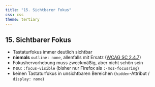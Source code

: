 ```yaml
---
title: "15. Sichtbarer Fokus"
css: css
theme: tertiary
---
```

## 15. Sichtbarer Fokus

- Tastaturfokus immer deutlich sichtbar
- **niemals** `outline: none`, allenfalls mit Ersatz ([WCAG SC 2.4.7](https://www.w3.org/TR/WCAG21/#focus-visible))
- Fokushervorhebung muss zweckmäßig, aber nicht schön sein
- neu: `:focus-visible` (bisher nur Firefox als `:-moz-focusring`)
- keinen Tastaturfokus in unsichtbaren Bereichen (`hidden`-Attribut / `display: none`)
